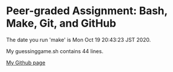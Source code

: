 # Peer-graded Assignment: Bash, Make, Git, and GitHub
The date you run 'make' is Mon Oct 19 20:43:23 JST 2020.

My guessinggame.sh contains 44 lines.

[My Github page](https://Red-Panda-JPN.github.io/AboutMe/)
